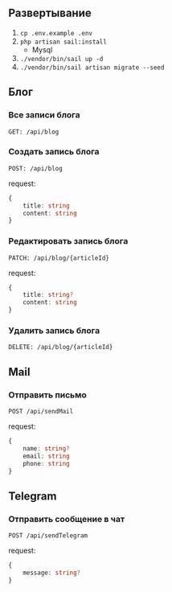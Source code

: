 ## Развертывание

1. `cp .env.example .env`
2. `php artisan sail:install`
    - Mysql
3. `./vendor/bin/sail up -d`
4. `./vendor/bin/sail artisan migrate --seed`


## Блог
### Все записи блога
`GET: /api/blog`

### Создать запись блога
`POST: /api/blog`

request:
```ts
{
    title: string
    content: string
}
```

### Редактировать запись блога
`PATCH: /api/blog/{articleId}`

request:
```ts
{
    title: string?
    content: string
}
```

### Удалить запись блога
`DELETE: /api/blog/{articleId}`

## Mail

### Отправить письмо
`POST /api/sendMail`

request:
```ts
{
    name: string?
    email: string
    phone: string
}
```

## Telegram

### Отправить сообщение в чат
`POST /api/sendTelegram`

request:
```ts
{
    message: string?
}
```
